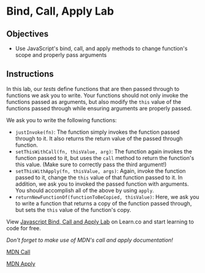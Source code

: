 # Bind, Call, Apply Lab

## Objectives
+ Use JavaScript's bind, call, and apply methods to change function's scope and properly pass arguments


## Instructions

In this lab, our *tests* define functions that are then passed through to functions we ask you to write.  Your functions should not only invoke the functions passed as arguments, but also modify the `this` value of the functions passed through while ensuring arguments are properly passed.   

We ask you to write the following functions:

  + `justInvoke(fn)`: The function simply invokes the function passed through to it.  It also returns the return value of the passed through function.  
  + `setThisWithCall(fn, thisValue, arg)`: The function again invokes the function passed to it, but uses the `call` method to return the function's this value. (Make sure to correctly pass the third argument!)
  + `setThisWithApply(fn, thisValue, args)`: Again, invoke the function passed to it, change the `this` value of that function passed to it.  In addition, we ask you to invoked the passed function with arguments.  You should accomplish all of the above by using `apply`.
  + `returnNewFunctionOf(functionToBeCopied, thisValue)`: Here, we ask you to write a function that returns a copy of the function passed through, but sets the `this` value of the function's copy.

<p class='util--hide'>View <a href='https://learn.co/lessons/js-object-oriented-bind-call-apply-lab'>Javascript Bind, Call and Apply Lab</a> on Learn.co and start learning to code for free.</p>

*Don't forget to make use of MDN's call and apply documentation!*

[MDN Call](https://developer.mozilla.org/en-US/docs/Web/JavaScript/Reference/Global_Objects/Function/call)

[MDN Apply](https://developer.mozilla.org/en-US/docs/Web/JavaScript/Reference/Global_Objects/Function/apply)
